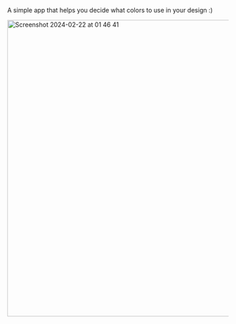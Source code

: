 A simple app that helps you decide what colors to use in your design :)

<img width="675" alt="Screenshot 2024-02-22 at 01 46 41" src="https://github.com/theserban/colors-of-the-day/assets/134176220/ef3f592f-4515-4576-94f4-78d510655cba">
